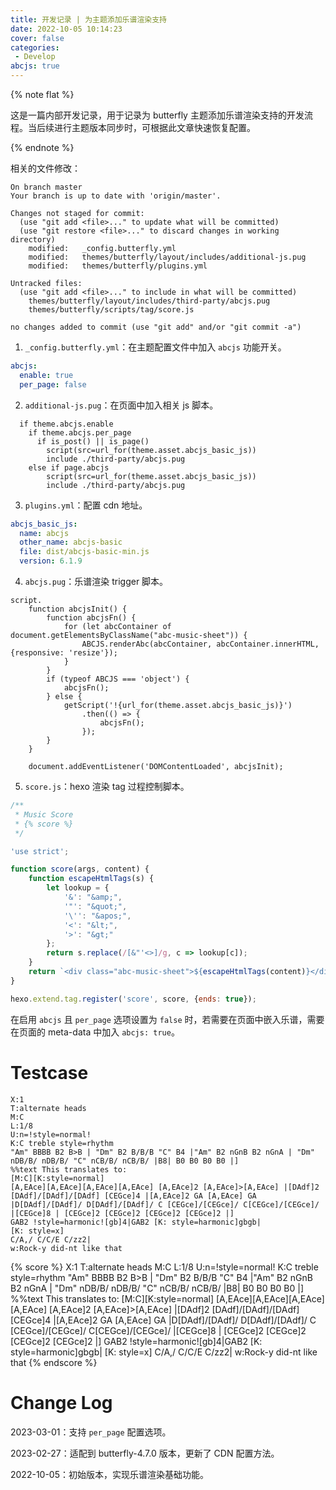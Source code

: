 ```yaml
---
title: 开发记录 | 为主题添加乐谱渲染支持
date: 2022-10-05 10:14:23
cover: false
categories:
 - Develop
abcjs: true
---
```


{% note flat %}

这是一篇内部开发记录，用于记录为 butterfly 主题添加乐谱渲染支持的开发流程。当后续进行主题版本同步时，可根据此文章快速恢复配置。

{% endnote %}

相关的文件修改：

```text
On branch master
Your branch is up to date with 'origin/master'.

Changes not staged for commit:
  (use "git add <file>..." to update what will be committed)
  (use "git restore <file>..." to discard changes in working directory)
	modified:   _config.butterfly.yml
	modified:   themes/butterfly/layout/includes/additional-js.pug
	modified:   themes/butterfly/plugins.yml

Untracked files:
  (use "git add <file>..." to include in what will be committed)
	themes/butterfly/layout/includes/third-party/abcjs.pug
	themes/butterfly/scripts/tag/score.js

no changes added to commit (use "git add" and/or "git commit -a")
```

1. `_config.butterfly.yml`：在主题配置文件中加入 `abcjs` 功能开关。

```yaml
abcjs:
  enable: true
  per_page: false
```

2. `additional-js.pug`：在页面中加入相关 js 脚本。

```stylus
  if theme.abcjs.enable
    if theme.abcjs.per_page
      if is_post() || is_page()
        script(src=url_for(theme.asset.abcjs_basic_js))
        include ./third-party/abcjs.pug
    else if page.abcjs
        script(src=url_for(theme.asset.abcjs_basic_js))
        include ./third-party/abcjs.pug
```

3. `plugins.yml`：配置 cdn 地址。

```yaml
abcjs_basic_js:
  name: abcjs
  other_name: abcjs-basic
  file: dist/abcjs-basic-min.js
  version: 6.1.9
```

4. `abcjs.pug`：乐谱渲染 trigger 脚本。

```stylus
script.
    function abcjsInit() {
        function abcjsFn() {
            for (let abcContainer of document.getElementsByClassName("abc-music-sheet")) {
                ABCJS.renderAbc(abcContainer, abcContainer.innerHTML, {responsive: 'resize'});
            }
        }
        if (typeof ABCJS === 'object') {
            abcjsFn();
        } else {
            getScript('!{url_for(theme.asset.abcjs_basic_js)}')
                .then(() => {
                    abcjsFn();
                });
        }
    }

    document.addEventListener('DOMContentLoaded', abcjsInit);
```

5. `score.js`：hexo 渲染 tag 过程控制脚本。

```javascript
/**
 * Music Score
 * {% score %}
 */

'use strict';

function score(args, content) {
    function escapeHtmlTags(s) {
        let lookup = {
            '&': "&amp;",
            '"': "&quot;",
            '\'': "&apos;",
            '<': "&lt;",
            '>': "&gt;"
        };
        return s.replace(/[&"'<>]/g, c => lookup[c]);
    }
    return `<div class="abc-music-sheet">${escapeHtmlTags(content)}</div>`;
}

hexo.extend.tag.register('score', score, {ends: true});
```

在启用 `abcjs` 且 `per_page` 选项设置为 `false` 时，若需要在页面中嵌入乐谱，需要在页面的 meta-data 中加入 `abcjs: true`。

# Testcase

```text
X:1
T:alternate heads
M:C
L:1/8
U:n=!style=normal!
K:C treble style=rhythm
"Am" BBBB B2 B>B | "Dm" B2 B/B/B "C" B4 |"Am" B2 nGnB B2 nGnA | "Dm" nDB/B/ nDB/B/ "C" nCB/B/ nCB/B/ |B8| B0 B0 B0 B0 |]
%%text This translates to:
[M:C][K:style=normal]
[A,EAce][A,EAce][A,EAce][A,EAce] [A,EAce]2 [A,EAce]>[A,EAce] |[DAdf]2 [DAdf]/[DAdf]/[DAdf] [CEGce]4 |[A,EAce]2 GA [A,EAce] GA |D[DAdf]/[DAdf]/ D[DAdf]/[DAdf]/ C [CEGce]/[CEGce]/ C[CEGce]/[CEGce]/ |[CEGce]8 | [CEGce]2 [CEGce]2 [CEGce]2 [CEGce]2 |]
GAB2 !style=harmonic![gb]4|GAB2 [K: style=harmonic]gbgb|
[K: style=x]
C/A,/ C/C/E C/zz2|
w:Rock-y did-nt like that
```

{% score %}
X:1
T:alternate heads
M:C
L:1/8
U:n=!style=normal!
K:C treble style=rhythm
"Am" BBBB B2 B>B | "Dm" B2 B/B/B "C" B4 |"Am" B2 nGnB B2 nGnA | "Dm" nDB/B/ nDB/B/ "C" nCB/B/ nCB/B/ |B8| B0 B0 B0 B0 |]
%%text This translates to:
[M:C][K:style=normal]
[A,EAce][A,EAce][A,EAce][A,EAce] [A,EAce]2 [A,EAce]>[A,EAce] |[DAdf]2 [DAdf]/[DAdf]/[DAdf] [CEGce]4 |[A,EAce]2 GA [A,EAce] GA |D[DAdf]/[DAdf]/ D[DAdf]/[DAdf]/ C [CEGce]/[CEGce]/ C[CEGce]/[CEGce]/ |[CEGce]8 | [CEGce]2 [CEGce]2 [CEGce]2 [CEGce]2 |]
GAB2 !style=harmonic![gb]4|GAB2 [K: style=harmonic]gbgb|
[K: style=x]
C/A,/ C/C/E C/zz2|
w:Rock-y did-nt like that
{% endscore %}

# Change Log

2023-03-01：支持 `per_page` 配置选项。

2023-02-27：适配到 butterfly-4.7.0 版本，更新了 CDN 配置方法。

2022-10-05：初始版本，实现乐谱渲染基础功能。